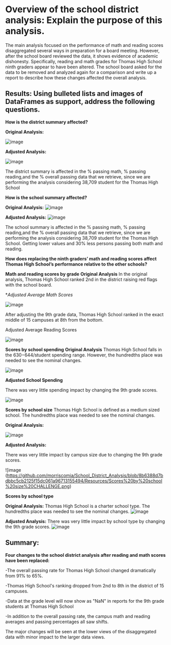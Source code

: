 # Overview of the school district analysis: Explain the purpose of this analysis.
  The main analysis focused on the performance of math and reading scores disaggregated several ways in preparation for a board meeting. However, after the school board reviewed the data, it shows evidence of academic dishonesty. Specifically, reading and math grades for Thomas High School ninth graders appear to have been altered. The school board asked for the data to be removed and analyzed again for a comparison and write up a report to describe how these changes affected the overall analysis.
  
## Results: Using bulleted lists and images of DataFrames as support, address the following questions.

**How is the district summary affected?**

**Original Analysis:**

![image](https://github.com/morriscomia/School_District_Analysis/blob/fc0f8fc707f7b8be923540a6e11290110519ca62/Resources/original%20summary.PNG)

**Adjusted Analysis:**

![image](https://github.com/morriscomia/School_District_Analysis/blob/0d2e57e48d6b7f17a1df878d43fb6a8fe4352443/Resources/school_data.png)

The district summary is affected in the % passing math, % passing reading,and the % overall passing data that we retrieve, since we are performing the analysis considering 38,709 student for the Thomas High School


**How is the school summary affected?**

**Original Analysis:**
![image](https://github.com/morriscomia/School_District_Analysis/blob/1eadc5eb85f2e195b52eea33183d58ca0f16a1da/Resources/schoolsummary%20original.png)

**Adjusted Analysis:**
![image](https://github.com/morriscomia/School_District_Analysis/blob/0d2e57e48d6b7f17a1df878d43fb6a8fe4352443/Resources/THS_summary_df.png)

  The school summary is affected in the % passing math, % passing reading,and the % overall passing data that we retrieve, since we are performing the analysis considering 38,709 student for the Thomas High School. Getting lower values and 30% less persons passing both math and reading.

**How does replacing the ninth graders’ math and reading scores affect Thomas High School’s performance relative to the other schools?**

**Math and reading scores by grade**
**Original Analysis**
 In the original analysis, Thomas High School ranked 2nd in the district raising red flags with the school board.

**Adjusted Average Math Scores*

![image](https://github.com/morriscomia/School_District_Analysis/blob/main/Resources/NEW%20MATH%20SCORE.png)

  After adjusting the 9th grade data, Thomas High School ranked in the exact middle of 15 campuses at 8th from the bottom.

 Adjusted Average Reading Scores
 
![image](https://github.com/morriscomia/School_District_Analysis/blob/main/Resources/NEW%20READING%20SCORE.png)

**Scores by school spending**
**Original Analysis**
  Thomas High School falls in the $630-$644/student spending range. However, the hundredths place was needed to see the nominal changes.

![image](https://github.com/morriscomia/School_District_Analysis/blob/c0b483cda43eceaed75d0e1327d4c2220b91e8b5/Resources/Spending.png)

**Adjusted School Spending**

  There was very little spending impact by changing the 9th grade scores.
  
![image](https://github.com/morriscomia/School_District_Analysis/blob/381fbf7231d3bfb88d9ddb0f181bcf400b3efdf3/Resources/Spending%20new.png)

**Scores by school size**
    Thomas High School is defined as a medium sized school. The hundredths place was needed to see the nominal changes.

**Original Analysis:**

![image](https://github.com/morriscomia/School_District_Analysis/blob/8b6388d7bdbbc5cb2125f15dc061a96713155494/Resources/Scores%20by%20school%20size.png)

**Adjusted Analysis:**

There was very little impact by campus size due to changing the 9th grade scores.

![image
(https://github.com/morriscomia/School_District_Analysis/blob/8b6388d7bdbbc5cb2125f15dc061a96713155494/Resources/Scores%20by%20school%20size%20CHALLENGE.png)

**Scores by school type**

**Original Analysis:**
Thomas High School is a charter school type. The hundredths place was needed to see the nominal changes.
![image](https://github.com/morriscomia/School_District_Analysis/blob/fe8ea55073e6d55503ac1c37cdc10962bd2c03f5/Resources/Scores%20by%20school%20type.png)

**Adjusted Analysis:**
There was very little impact by school type by changing the 9th grade scores.
![image](https://github.com/morriscomia/School_District_Analysis/blob/fe8ea55073e6d55503ac1c37cdc10962bd2c03f5/Resources/Scores%20by%20school%20type%20UPDATED.png)

## Summary: 
**Four changes to the school district analysis after reading and math scores have been replaced:**

-The overall passing rate for Thomas High School changed dramatically from 91% to 65%.

-Thomas High School's ranking dropped from 2nd to 8th in the district of 15 campuses.

-Data at the grade level will now show as "NaN" in reports for the 9th grade students at Thomas High School

-In addition to the overall passing rate, the campus math and reading averages and passing percentages all saw shifts.

The major changes will be seen at the lower views of the disaggregated data with minor impact to the larger data views.
